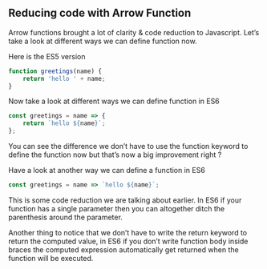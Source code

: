 ## Reducing code with Arrow Function

Arrow functions brought a lot of clarity & code reduction to Javascript. Let’s take a look at different ways we can define function now.

Here is the ES5 version

```javascript
function greetings(name) {
	return 'hello ' + name;
}
```

Now take a look at different ways we can define function in ES6

```javascript
const greetings = name => {
	return `hello ${name}`;
};
```

You can see the difference we don’t have to use the function keyword to define the function now but that’s now a big improvement right ?

Have a look at another way we can define a function in ES6

```javascript
const greetings = name => `hello ${name}`;
```

This is some code reduction we are talking about earlier. In ES6 if your function has a single parameter then you can altogether ditch the parenthesis around the parameter.

Another thing to notice that we don’t have to write the return keyword to return the computed value, in ES6 if you don’t write function body inside braces the computed expression automatically get returned when the function will be executed.

